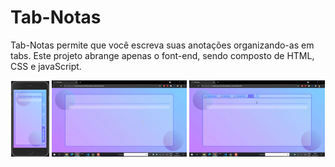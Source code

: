 # Tab-Notas

Tab-Notas permite que você escreva suas anotações organizando-as em tabs. Este projeto abrange apenas o font-end, sendo composto de HTML, CSS e javaScript.  

<div align="center">
  <img width="12%" src="images/run3.png">
  <span width="88%">
    <img width="43%" src="images/run1.gif">
    <img width="43%" src="images/run2.gif">
  </span>
</div>
